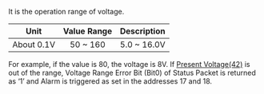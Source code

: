 It is the operation range of voltage.

|Unit|Value Range|Description|
| :---: | :---: | :---: |
|About 0.1V|50 ~ 160|5.0 ~ 16.0V|

For example, if the value is 80, the voltage is 8V.
If [Present Voltage(42)] is out of the range, Voltage Range Error Bit (Bit0) of Status Packet is returned as ‘1’ and Alarm is triggered as set in the addresses 17 and 18.

[Present Voltage(42)]: #present-voltage
